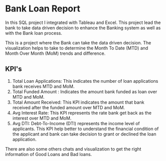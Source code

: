 # Bank Loan Report

In this SQL project I integrated with Tableau and Excel. This project lead the bank to take data driven decision to enhance the Banking system as well as with the Bank loan process. 

This is a project where the Bank can take the data driven decision. The visualization helps to take to determine the Month To Date (MTD) and Month Over Month (MoM) trends and difference. 

KPI's
--------------------------
1) Total Loan Applications: This indicates the number of loan applications bank receives MTD and MoM. 
2) Total Funded Amount : Indicates the amount bank funded as loan over MTD and MoM. 
3) Total Amount Received: This KPI indicates the amount that bank received after the funded amount over MTD and MoM. 
4) Avg Interest Rate: This KPI represents the rate bank get back as the interest over MTD and MoM. 
5) Avg DTI: Debt-To-Income (DTI) represents the income level of applicants. This KPI help better to understand the financial condition of the applicant and bank can take decision to grant or declined the loan application. 

There are also some others chats and visualization to get the right information of Good Loans and Bad loans.
